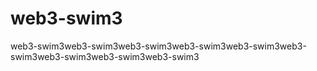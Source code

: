 # web3-swim3
web3-swim3web3-swim3web3-swim3web3-swim3web3-swim3web3-swim3web3-swim3web3-swim3web3-swim3
